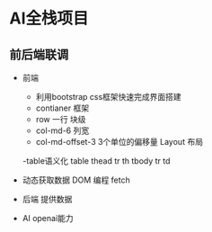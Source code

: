 # AI全栈项目
## 前后端联调
- 前端
  - 利用bootstrap css框架快速完成界面搭建
  - contianer 框架
  - row 一行 块级
  - col-md-6 列宽
  - col-md-offset-3 3个单位的偏移量
  Layout 布局

  -table语义化
      table
          thead
              tr
                  th
          tbody
              tr
                  td
- 动态获取数据 DOM 编程
    fetch


- 后端
    提供数据
- AI
    openai能力
